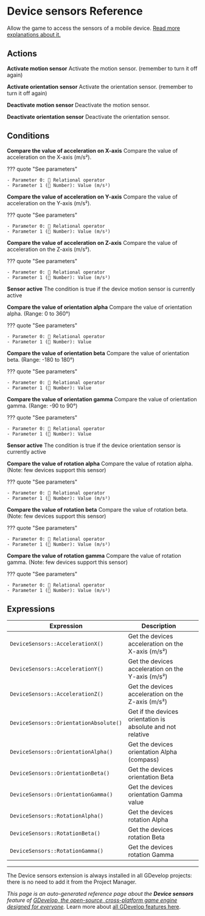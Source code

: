# Device sensors Reference

Allow the game to access the sensors of a mobile device. [Read more explanations about it.](/gdevelop5/all-features/device-sensors)

## Actions

**Activate motion sensor**
Activate the motion sensor. (remember to turn it off again)

**Activate orientation sensor**
Activate the orientation sensor. (remember to turn it off again)

**Deactivate motion sensor**
Deactivate the motion sensor.

**Deactivate orientation sensor**
Deactivate the orientation sensor.

## Conditions

**Compare the value of acceleration on X-axis**
Compare the value of acceleration on the X-axis (m/s²).

??? quote "See parameters"

    - Parameter 0: 🟰 Relational operator
    - Parameter 1 (🔢 Number): Value (m/s²)

**Compare the value of acceleration on Y-axis**
Compare the value of acceleration on the Y-axis (m/s²).

??? quote "See parameters"

    - Parameter 0: 🟰 Relational operator
    - Parameter 1 (🔢 Number): Value (m/s²)

**Compare the value of acceleration on Z-axis**
Compare the value of acceleration on the Z-axis (m/s²).

??? quote "See parameters"

    - Parameter 0: 🟰 Relational operator
    - Parameter 1 (🔢 Number): Value (m/s²)

**Sensor active**
The condition is true if the device motion sensor is currently active

**Compare the value of orientation alpha**
Compare the value of orientation alpha. (Range: 0 to 360°)

??? quote "See parameters"

    - Parameter 0: 🟰 Relational operator
    - Parameter 1 (🔢 Number): Value

**Compare the value of orientation beta**
Compare the value of orientation beta. (Range: -180 to 180°)

??? quote "See parameters"

    - Parameter 0: 🟰 Relational operator
    - Parameter 1 (🔢 Number): Value

**Compare the value of orientation gamma**
Compare the value of orientation gamma. (Range: -90 to 90°)

??? quote "See parameters"

    - Parameter 0: 🟰 Relational operator
    - Parameter 1 (🔢 Number): Value

**Sensor active**
The condition is true if the device orientation sensor is currently active

**Compare the value of rotation alpha**
Compare the value of rotation alpha. (Note: few devices support this sensor)

??? quote "See parameters"

    - Parameter 0: 🟰 Relational operator
    - Parameter 1 (🔢 Number): Value (m/s²)

**Compare the value of rotation beta**
Compare the value of rotation beta. (Note: few devices support this sensor)

??? quote "See parameters"

    - Parameter 0: 🟰 Relational operator
    - Parameter 1 (🔢 Number): Value (m/s²)

**Compare the value of rotation gamma**
Compare the value of rotation gamma. (Note: few devices support this sensor)

??? quote "See parameters"

    - Parameter 0: 🟰 Relational operator
    - Parameter 1 (🔢 Number): Value (m/s²)

## Expressions

| Expression | Description |  |
|-----|-----|-----|
| `DeviceSensors::AccelerationX()` | Get the devices acceleration on the X-axis (m/s²) ||
| `DeviceSensors::AccelerationY()` | Get the devices acceleration on the Y-axis (m/s²) ||
| `DeviceSensors::AccelerationZ()` | Get the devices acceleration on the Z-axis (m/s²) ||
| `DeviceSensors::OrientationAbsolute()` | Get if the devices orientation is absolute and not relative ||
| `DeviceSensors::OrientationAlpha()` | Get the devices orientation Alpha (compass) ||
| `DeviceSensors::OrientationBeta()` | Get the devices orientation Beta ||
| `DeviceSensors::OrientationGamma()` | Get the devices orientation Gamma value ||
| `DeviceSensors::RotationAlpha()` | Get the devices rotation Alpha ||
| `DeviceSensors::RotationBeta()` | Get the devices rotation Beta ||
| `DeviceSensors::RotationGamma()` | Get the devices rotation Gamma ||



---

The Device sensors extension is always installed in all GDevelop projects: there is no need to add it from the Project Manager.

*This page is an auto-generated reference page about the **Device sensors** feature of [GDevelop, the open-source, cross-platform game engine designed for everyone](https://gdevelop.io/).* Learn more about [all GDevelop features here](/gdevelop5/all-features).